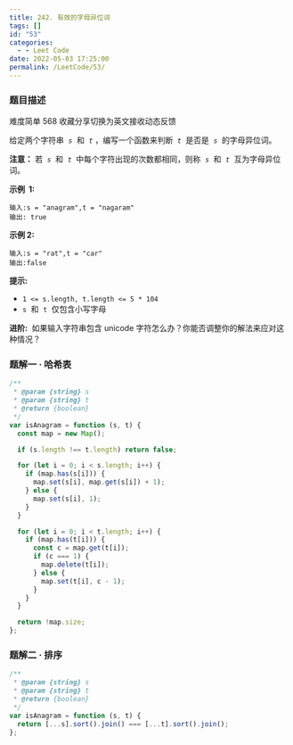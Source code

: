 ```yaml
---
title: 242. 有效的字母异位词
tags: []
id: "53"
categories:
  - - Leet Code
date: 2022-05-03 17:25:00
permalink: /LeetCode/53/
---
```


### 题目描述

难度简单 568 收藏分享切换为英文接收动态反馈

给定两个字符串  *`s`*  和  *`t`* ，编写一个函数来判断  *`t`*  是否是  *`s`*  的字母异位词。

**注意：** 若  *`s`*  和  *`t`*  中每个字符出现的次数都相同，则称  *`s`*  和  *`t`*  互为字母异位词。

**示例  1:**

```
输入:s = "anagram",t = "nagaram"
输出: true

```

<!--more-->

**示例 2:**

```
输入:s = "rat",t = "car"
输出:false
```

**提示:**

- `1 <= s.length, t.length <= 5 * 104`
- `s`  和  `t`  仅包含小写字母

**进阶:**  如果输入字符串包含 unicode 字符怎么办？你能否调整你的解法来应对这种情况？

### 题解一 · 哈希表

```jsx
/**
 * @param {string} s
 * @param {string} t
 * @return {boolean}
 */
var isAnagram = function (s, t) {
  const map = new Map();

  if (s.length !== t.length) return false;

  for (let i = 0; i < s.length; i++) {
    if (map.has(s[i])) {
      map.set(s[i], map.get(s[i]) + 1);
    } else {
      map.set(s[i], 1);
    }
  }

  for (let i = 0; i < t.length; i++) {
    if (map.has(t[i])) {
      const c = map.get(t[i]);
      if (c === 1) {
        map.delete(t[i]);
      } else {
        map.set(t[i], c - 1);
      }
    }
  }

  return !map.size;
};
```

### 题解二 · 排序

```jsx
/**
 * @param {string} s
 * @param {string} t
 * @return {boolean}
 */
var isAnagram = function (s, t) {
  return [...s].sort().join() === [...t].sort().join();
};
```
